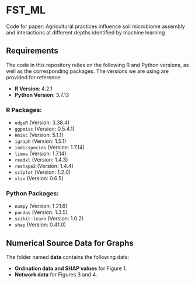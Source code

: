 # FST_ML
Code for paper: Agricultural practices influence soil microbiome assembly and interactions at different depths identified by machine learning 

## Requirements

The code in this repository relies on the following R and Python versions, as well as the corresponding packages. The versions we are using are provided for reference:

- **R Version**: 4.2.1
- **Python Version**: 3.7.13

### R Packages:

- `edgeR` (Version: 3.38.4)
- `ggpmisc` (Version: 0.5.4.1)
- `Hmisc` (Version: 5.1.1)
- `igraph` (Version: 1.5.1)
- `indicspecies` (Version: 1.7.14)
- `limma` (Version: 1.7.14)
- `readxl` (Version: 1.4.3)
- `reshape2` (Version: 1.4.4)
- `sciplot` (Version: 1.2.0)
- `xlsx` (Version: 0.6.5)

### Python Packages:

- `numpy` (Version: 1.21.6)
- `pandas` (Version: 1.3.5)
- `scikit-learn` (Version: 1.0.2)
- `shap` (Version: 0.41.0)

## Numerical Source Data for Graphs

The folder named **data** contains the following data:

- **Ordination data and SHAP values** for Figure 1.
- **Network data** for Figures 3 and 4.
